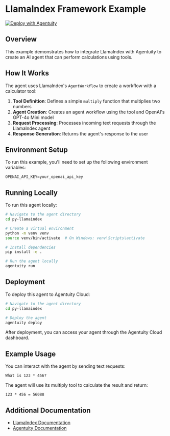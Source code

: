 # LlamaIndex Framework Example

[![Deploy with Agentuity](https://app.agentuity.com/img/deploy.svg)](https://app.agentuity.com/deploy)

## Overview

This example demonstrates how to integrate LlamaIndex with Agentuity to create an AI agent that can perform calculations using tools.

## How It Works

The agent uses LlamaIndex's `AgentWorkflow` to create a workflow with a calculator tool:

1. **Tool Definition**: Defines a simple `multiply` function that multiplies two numbers
2. **Agent Creation**: Creates an agent workflow using the tool and OpenAI's GPT-4o Mini model
3. **Request Processing**: Processes incoming text requests through the LlamaIndex agent
4. **Response Generation**: Returns the agent's response to the user

## Environment Setup

To run this example, you'll need to set up the following environment variables:

```
OPENAI_API_KEY=your_openai_api_key
```

## Running Locally

To run this agent locally:

```bash
# Navigate to the agent directory
cd py-llamaindex

# Create a virtual environment
python -m venv venv
source venv/bin/activate  # On Windows: venv\Scripts\activate

# Install dependencies
pip install -e .

# Run the agent locally
agentuity run
```

## Deployment

To deploy this agent to Agentuity Cloud:

```bash
# Navigate to the agent directory
cd py-llamaindex

# Deploy the agent
agentuity deploy
```

After deployment, you can access your agent through the Agentuity Cloud dashboard.

## Example Usage

You can interact with the agent by sending text requests:

```
What is 123 * 456?
```

The agent will use its multiply tool to calculate the result and return:

```
123 * 456 = 56088
```

## Additional Documentation

- [LlamaIndex Documentation](https://docs.llamaindex.ai/)
- [Agentuity Documentation](https://agentuity.dev/)
